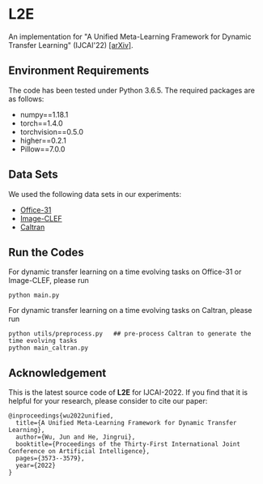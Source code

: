 # L2E
An implementation for "A Unified Meta-Learning Framework for Dynamic Transfer Learning" (IJCAI'22) [[arXiv]](https://arxiv.org/pdf/2207.01784.pdf).

## Environment Requirements
The code has been tested under Python 3.6.5. The required packages are as follows:
* numpy==1.18.1
* torch==1.4.0
* torchvision==0.5.0
* higher==0.2.1
* Pillow==7.0.0

## Data Sets
We used the following data sets in our experiments:
* [Office-31](https://people.eecs.berkeley.edu/~jhoffman/domainadapt/)
* [Image-CLEF](https://drive.google.com/file/d/0B9kJH0-rJ2uRS3JILThaQXJhQlk/view)
* [Caltran](http://cma.berkeleyvision.org/)

## Run the Codes
For dynamic transfer learning on a time evolving tasks on Office-31 or Image-CLEF, please run
```
python main.py
```

For dynamic transfer learning on a time evolving tasks on Caltran, please run
```
python utils/preprocess.py   ## pre-process Caltran to generate the time evolving tasks
python main_caltran.py
```

## Acknowledgement
This is the latest source code of **L2E** for IJCAI-2022. If you find that it is helpful for your research, please consider to cite our paper:

```
@inproceedings{wu2022unified,
  title={A Unified Meta-Learning Framework for Dynamic Transfer Learning},
  author={Wu, Jun and He, Jingrui},
  booktitle={Proceedings of the Thirty-First International Joint Conference on Artificial Intelligence},
  pages={3573--3579},
  year={2022}
}
```

